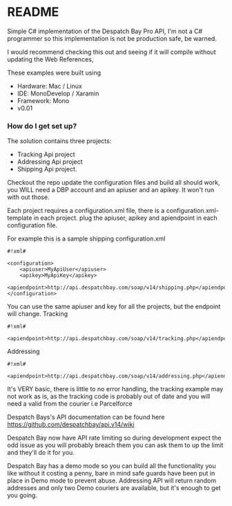 # README #

Simple C# implementation of the Despatch Bay Pro API, I'm not a C# programmer so this implementation is not be production safe, be warned.

I would recommend checking this out and seeing if it will compile without updating the Web References, 

These examples were built using

* Hardware: Mac / Linux
* IDE: MonoDevelop / Xaramin
* Framework: Mono
* v0.01


### How do I get set up? ###

The solution contains three projects: 

* Tracking Api project
* Addressing Api project 
* Shipping Api project.

Checkout the repo update the configuration files and build all should work, you WILL need a DBP account and an apiuser and an apikey. It won't run with out those.

Each project requires a configuration.xml file, there is a configuration.xml-template in each project.
plug the apiuser, apikey and apiendpoint in each configuration file.

For example this is a sample shipping configuration.xml


```
#!xml#

<configuration>
	<apiuser>MyApiUser</apiuser>
	<apikey>MyApiKey</apikey>
	<apiendpoint>http://api.despatchbay.com/soap/v14/shipping.php</apiendpoint>
</configuration>

```

You can use the same apiuser and key for all the projects, but the endpoint will change.
Tracking


```
#!xml#

<apiendpoint>http://api.despatchbay.com/soap/v14/tracking.php</apiendpoint>
```


Addressing

```
#!xml#

<apiendpoint>http://api.despatchbay.com/soap/v14/addressing.php</apiendpoint>
```



It's VERY basic, there is little to no error handling, the tracking example may not work as is, as the tracking code is probably out of date and you will need a valid from the courier i.e Parcelforce

Despatch Bays's API documentation can be found here https://github.com/despatchbay/api.v14/wiki

Despatch Bay now have API rate limiting so during development expect the odd issue as you will probably breach them you can ask them to up the limit and they'll do it for you.

Despatch Bay has a demo mode so you can build all the functionality you like without it costing a penny, bare in mind safe guards have been put in place in Demo mode to prevent abuse. Addressing API will return random addresses and only two Demo couriers are available, but it's enough to get you going.
